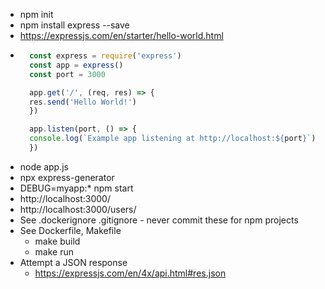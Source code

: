 

* npm init
* npm install express --save
* https://expressjs.com/en/starter/hello-world.html
* ```javascript
    const express = require('express')
    const app = express()
    const port = 3000

    app.get('/', (req, res) => {
    res.send('Hello World!')
    })

    app.listen(port, () => {
    console.log(`Example app listening at http://localhost:${port}`)
    })
    ```
* node app.js
* npx express-generator
* DEBUG=myapp:* npm start
* http://localhost:3000/
* http://localhost:3000/users/
* See .dockerignore .gitignore - never commit these for npm projects
* See Dockerfile, Makefile
    * make build
    * make run
* Attempt a JSON response
    * https://expressjs.com/en/4x/api.html#res.json